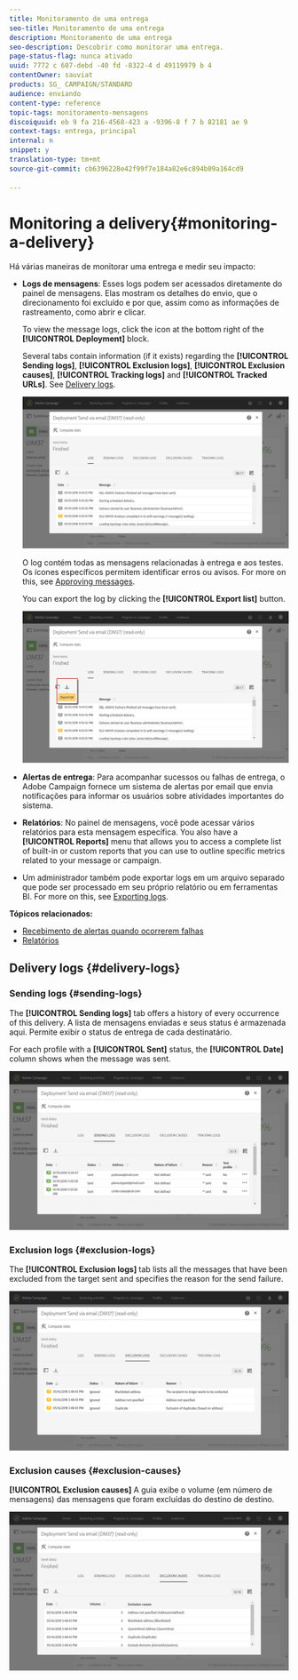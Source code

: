 ```yaml
---
title: Monitoramento de uma entrega
seo-title: Monitoramento de uma entrega
description: Monitoramento de uma entrega
seo-description: Descobrir como monitorar uma entrega.
page-status-flag: nunca ativado
uuid: 7772 c 607-debd -40 fd -8322-4 d 49119979 b 4
contentOwner: sauviat
products: SG_ CAMPAIGN/STANDARD
audience: enviando
content-type: reference
topic-tags: monitoramento-mensagens
discoiquuid: eb 9 fa 216-4568-423 a -9396-8 f 7 b 82181 ae 9
context-tags: entrega, principal
internal: n
snippet: y
translation-type: tm+mt
source-git-commit: cb6396228e42f99f7e184a82e6c894b09a164cd9

---
```



# Monitoring a delivery{#monitoring-a-delivery}

Há várias maneiras de monitorar uma entrega e medir seu impacto:

* **Logs de mensagens**: Esses logs podem ser acessados diretamente do painel de mensagens. Elas mostram os detalhes do envio, que o direcionamento foi excluído e por que, assim como as informações de rastreamento, como abrir e clicar.

   To view the message logs, click the icon at the bottom right of the **[!UICONTROL Deployment]** block.

   Several tabs contain information (if it exists) regarding the **[!UICONTROL Sending logs]**, **[!UICONTROL Exclusion logs]**, **[!UICONTROL Exclusion causes]**, **[!UICONTROL Tracking logs]** and **[!UICONTROL Tracked URLs]**. See [Delivery logs](../../sending/using/monitoring-a-delivery.md#delivery-logs).

   ![](assets/sending_delivery1.png)

   O log contém todas as mensagens relacionadas à entrega e aos testes. Os ícones específicos permitem identificar erros ou avisos. For more on this, see [Approving messages](../../sending/using/previewing-messages.md).

   You can export the log by clicking the **[!UICONTROL Export list]** button.

   ![](assets/sending_delivery2.png)

* **Alertas de entrega**: Para acompanhar sucessos ou falhas de entrega, o Adobe Campaign fornece um sistema de alertas por email que envia notificações para informar os usuários sobre atividades importantes do sistema.
* **Relatórios**: No painel de mensagens, você pode acessar vários relatórios para esta mensagem específica. You also have a **[!UICONTROL Reports]** menu that allows you to access a complete list of built-in or custom reports that you can use to outline specific metrics related to your message or campaign.
* Um administrador também pode exportar logs em um arquivo separado que pode ser processado em seu próprio relatório ou em ferramentas BI. For more on this, see [Exporting logs](../../automating/using/exporting-logs.md).

**Tópicos relacionados:**

* [Recebimento de alertas quando ocorrerem falhas](../../sending/using/receiving-alerts-when-failures-happen.md)
* [Relatórios](../../reporting/using/about-dynamic-reports.md)

## Delivery logs {#delivery-logs}

### Sending logs {#sending-logs}

The **[!UICONTROL Sending logs]** tab offers a history of every occurrence of this delivery. A lista de mensagens enviadas e seus status é armazenada aqui. Permite exibir o status de entrega de cada destinatário.

For each profile with a **[!UICONTROL Sent]** status, the **[!UICONTROL Date]** column shows when the message was sent.

![](assets/sending_delivery3.png)

### Exclusion logs {#exclusion-logs}

The **[!UICONTROL Exclusion logs]** tab lists all the messages that have been excluded from the target sent and specifies the reason for the send failure.

![](assets/sending_delivery4.png)

### Exclusion causes {#exclusion-causes}

**[!UICONTROL Exclusion causes]** A guia exibe o volume (em número de mensagens) das mensagens que foram excluídas do destino de destino.

![](assets/sending_delivery5.png)

